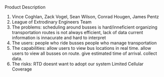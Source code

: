 Product Description

1. Vince Coghlan, Zack Vogel, Sean Wilson, Conrad Hougen, James Pentz
2. League of Extrodinary Engineers Team
3. The problems:
  scheduling around busses is hard/inneficient
  organizing transportation routes is not always efficient, lack of
data
  current information is innacurate and hard to interpret
4. The users:
  people who ride busses
  people who manage transportation
5. The capabilities:
  allow users to view bus locations in real time.
  allow users to view all busses on route.
  give estimated time of arrival.
  collect data.
6. The risks:
  RTD doesnt want to adopt our system
  Limited Cellular Coverage
